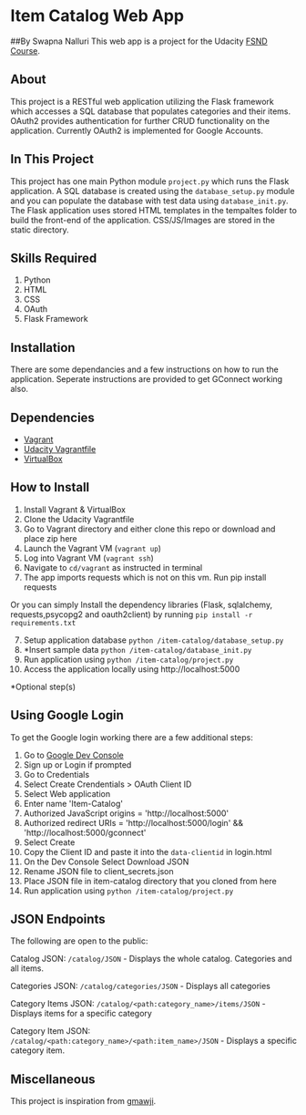 # Item Catalog Web App
##By Swapna Nalluri
This web app is a project for the Udacity [FSND Course](https://www.udacity.com/course/full-stack-web-developer-nanodegree--nd004).

## About
This project is a RESTful web application utilizing the Flask framework which accesses a SQL database that populates categories and their items. OAuth2 provides authentication for further CRUD functionality on the application. Currently OAuth2 is implemented for Google Accounts.

## In This Project
This project has one main Python module `project.py` which runs the Flask application. A SQL database is created using the `database_setup.py` module and you can populate the database with test data using `database_init.py`.
The Flask application uses stored HTML templates in the tempaltes folder to build the front-end of the application. CSS/JS/Images are stored in the static directory.

## Skills Required
1. Python
2. HTML
3. CSS
4. OAuth
5. Flask Framework

## Installation
There are some dependancies and a few instructions on how to run the application.
Seperate instructions are provided to get GConnect working also.

## Dependencies
- [Vagrant](https://www.vagrantup.com/)
- [Udacity Vagrantfile](https://github.com/udacity/fullstack-nanodegree-vm)
- [VirtualBox](https://www.virtualbox.org/wiki/Downloads)



## How to Install
1. Install Vagrant & VirtualBox
2. Clone the Udacity Vagrantfile
3. Go to Vagrant directory and either clone this repo or download and place zip here
3. Launch the Vagrant VM (`vagrant up`)
4. Log into Vagrant VM (`vagrant ssh`)
5. Navigate to `cd/vagrant` as instructed in terminal
6. The app imports requests which is not on this vm. Run pip install requests

Or you can simply Install the dependency libraries (Flask, sqlalchemy, requests,psycopg2 and oauth2client) by running 
`pip install -r requirements.txt`

7. Setup application database `python /item-catalog/database_setup.py`
8. *Insert sample data `python /item-catalog/database_init.py`
9. Run application using `python /item-catalog/project.py`
10. Access the application locally using http://localhost:5000

*Optional step(s)

## Using Google Login
To get the Google login working there are a few additional steps:

1. Go to [Google Dev Console](https://console.developers.google.com)
2. Sign up or Login if prompted
3. Go to Credentials
4. Select Create Crendentials > OAuth Client ID
5. Select Web application
6. Enter name 'Item-Catalog'
7. Authorized JavaScript origins = 'http://localhost:5000'
8. Authorized redirect URIs = 'http://localhost:5000/login' && 'http://localhost:5000/gconnect'
9. Select Create
10. Copy the Client ID and paste it into the `data-clientid` in login.html
11. On the Dev Console Select Download JSON
12. Rename JSON file to client_secrets.json
13. Place JSON file in item-catalog directory that you cloned from here
14. Run application using `python /item-catalog/project.py`

## JSON Endpoints
The following are open to the public:

Catalog JSON: `/catalog/JSON`
    - Displays the whole catalog. Categories and all items.

Categories JSON: `/catalog/categories/JSON`
    - Displays all categories

Category Items JSON: `/catalog/<path:category_name>/items/JSON`
    - Displays items for a specific category

Category Item JSON: `/catalog/<path:category_name>/<path:item_name>/JSON`
    - Displays a specific category item.

## Miscellaneous

This project is inspiration from [gmawji](https://github.com/gmawji/item-catalog).